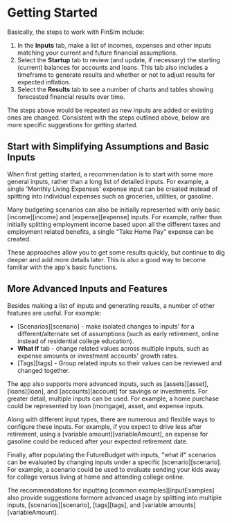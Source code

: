 # Getting Started

Basically, the steps to work with FinSim include:

1. In the **Inputs** tab, make a list of incomes, expenses and other inputs 
   matching your current and future financial assumptions.
2. Select the **Startup** tab to review (and update, if necessary) the starting 
   (current) balances for accounts and loans. This tab also includes a timeframe to 
   generate results and whether or not to adjust results for expected inflation.
3. Select the **Results** tab to see a number of charts and tables showing 
   forecasted financial results over time.

The steps above would be repeated as new inputs are added or existing ones are changed. Consistent with the 
steps outlined above, below are more specific suggestions for getting started.

## Start with Simplifying Assumptions and Basic Inputs 

When first getting started, a recommendation is to start with some more general inputs, rather than a long list of detailed inputs. For example, a single 'Monthly Living Expenses' expense input can be created instead of splitting into individual expenses such as groceries, utilities, or gasoline.

Many budgeting scenarios can also be initially represented with only basic [income][income] and [expense][expense] inputs. For example, rather than initially splitting employment income based upon all the different taxes and employment related benefits, a single "Take Home Pay" expense can be created.

These approaches allow you to get some results quickly, but continue to dig deeper and add more details later. This is also a good way to become familiar with the app's basic functions.

## More Advanced Inputs and Features

Besides making a list of inputs and generating results, a number of other features
are useful. For example:

* [Scenarios][scenario] - make isolated changes to inputs'
for a different/alternate set of assumptions (such as early retirement, 
online instead of residential college education).  
* **What If** tab - change related values across multiple inputs, such as expense amounts or 
investment accounts' growth rates.
* [Tags][tags] - Group related inputs so their values can be reviewed and changed together. 

The app also supports more advanced inputs, such as [assets][asset], [loans][loan], and [accounts][account] for savings or investments. For greater detail, multiple inputs can be used. For example, a home purchase could be represented by loan (mortgage), asset, and expense inputs.

Along with different input types, there are numerous and flexible ways to configure these inputs. For example, if you expect to drive less after retirement, using a [variable amount][variableAmount], an expense for gasoline could be reduced after your expected retirement date.

Finally, after populating the FutureBudget with inputs, "what if" scenarios can be evaluated by changing inputs under a specific [scenario][scenario]. For example, a scenario could be used to evaluate sending your kids away for college versus living at home and attending college online.

The recommendations for inputting [common examples][inputExamples] also provide suggestions formore advanced usage by splitting into multiple inputs, [scenarios][scenario], [tags][tags], and [variable amounts][variableAmount].
